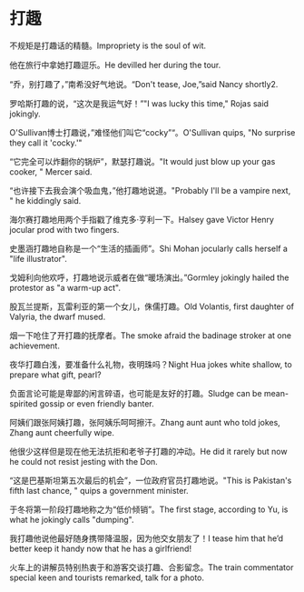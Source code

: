 # 打趣

<p><span class="chinese">不规矩是打趣话的精髓。</span><span class="english">Impropriety is the soul of wit.</span></p>

<p><span class="chinese">他在旅行中拿她打趣逗乐。</span><span class="english">He devilled her during the tour.</span></p>

<p><span class="chinese">“乔，别打趣了，”南希没好气地说。</span><span class="english">“Don't tease, Joe,”said Nancy shortly2.</span></p>

<p><span class="chinese">罗哈斯打趣的说，“这次是我运气好！”</span><span class="english">"I was lucky this time," Rojas said jokingly.</span></p>

<p><span class="chinese">O'Sullivan博士打趣说，”难怪他们叫它“cocky”“。</span><span class="english">O'Sullivan quips, "No surprise they call it 'cocky.'"</span></p>

<p><span class="chinese">“它完全可以炸翻你的锅炉”，默瑟打趣说。</span><span class="english">"It would just blow up your gas cooker, " Mercer said.</span></p>

<p><span class="chinese">“也许接下去我会演个吸血鬼，”他打趣地说道。</span><span class="english">"Probably I'll be a vampire next, " he kiddingly said.</span></p>

<p><span class="chinese">海尔赛打趣地用两个手指戳了维克多·亨利一下。</span><span class="english">Halsey gave Victor Henry jocular prod with two fingers.</span></p>

<p><span class="chinese">史墨涵打趣地自称是一个“生活的插画师”。</span><span class="english">Shi Mohan jocularly calls herself a "life illustrator".</span></p>

<p><span class="chinese">戈姆利向他欢呼，打趣地说示威者在做“暖场演出。”</span><span class="english">Gormley jokingly hailed the protestor as "a warm-up act".</span></p>

<p><span class="chinese">股瓦兰提斯，瓦雷利亚的第一个女儿，侏儒打趣。</span><span class="english">Old Volantis, first daughter of Valyria, the dwarf mused.</span></p>

<p><span class="chinese">烟一下呛住了开打趣的抚摩者。</span><span class="english">The smoke afraid the badinage stroker at one achievement.</span></p>

<p><span class="chinese">夜华打趣白浅，要准备什么礼物，夜明珠吗？</span><span class="english">Night Hua jokes white shallow, to prepare what gift, pearl?</span></p>

<p><span class="chinese">负面言论可能是卑鄙的闲言碎语，也可能是友好的打趣。</span><span class="english">Sludge can be mean-spirited gossip or even friendly banter.</span></p>

<p><span class="chinese">阿姨们跟张阿姨打趣，张阿姨乐呵呵擦汗。</span><span class="english">Zhang aunt aunt who told jokes, Zhang aunt cheerfully wipe.</span></p>

<p><span class="chinese">他很少这样但是现在他无法抗拒和老爷子打趣的冲动。</span><span class="english">He did it rarely but now he could not resist jesting with the Don.</span></p>

<p><span class="chinese">“这是巴基斯坦第五次最后的机会”，一位政府官员打趣地说。</span><span class="english">"This is Pakistan's fifth last chance, " quips a government minister.</span></p>

<p><span class="chinese">于冬将第一阶段打趣地称之为“低价倾销”。</span><span class="english">The first stage, according to Yu, is what he jokingly calls "dumping".</span></p>

<p><span class="chinese">我打趣他说他最好随身携带降温服，因为他交女朋友了！</span><span class="english">I tease him that he’d better keep it handy now that he has a girlfriend!</span></p>

<p><span class="chinese">火车上的讲解员特别热衷于和游客交谈打趣、合影留念。</span><span class="english">The train commentator special keen and tourists remarked, talk for a photo.</span></p>

